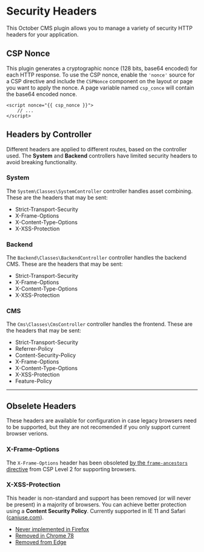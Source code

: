 # Security Headers

This October CMS plugin allows you to manage a variety of security HTTP headers for your application.

## CSP Nonce
This plugin generates a cryptographic nonce (128 bits, base64 encoded) for each HTTP response. To use the CSP nonce, enable the `'nonce'` source for a CSP directive and include the `CSPNonce` component on the layout or page you want to apply the nonce. A page variable named `csp_conce` will contain the base64 encoded nonce.

```
<script nonce="{{ csp_nonce }}">
	// ...
</script>
```

## Headers by Controller

Different headers are applied to different routes, based on the controller used. The **System** and **Backend** controllers have limited security headers to avoid breaking functionality.

### System

The `System\Classes\SystemController` controller handles asset combining. These are the headers that may be sent:

 * Strict-Transport-Security
 * X-Frame-Options
 * X-Content-Type-Options
 * X-XSS-Protection

### Backend

The `Backend\Classes\BackendController` controller handles the backend CMS. These are the headers that may be sent:

 * Strict-Transport-Security
 * X-Frame-Options
 * X-Content-Type-Options
 * X-XSS-Protection

### CMS

The `Cms\Classes\CmsController` controller handles the frontend. These are the headers that may be sent:

 * Strict-Transport-Security
 * Referrer-Policy
 * Content-Security-Policy
 * X-Frame-Options
 * X-Content-Type-Options
 * X-XSS-Protection
 * Feature-Policy

---

## Obselete Headers

These headers are available for configuration in case legacy browsers need to be supported, but they are not recomended if you only support current browser verions.

### X-Frame-Options

The `X-Frame-Options` header has been obsoleted [by the `frame-ancestors` directive]((https://www.w3.org/TR/CSP2/#frame-ancestors-and-frame-options)) from CSP Level 2 for supporting browsers.

### X-XSS-Protection
This header is non-standard and support has been removed (or will never be present) in a majority of browsers. You can achieve better protection using a **Content Security Policy**. Currently supported in IE 11 and Safari ([caniuse.com](https://caniuse.com/#feat=mdn-http_headers_x-xss-protection)).

* [Never implemented in Firefox](https://bugzilla.mozilla.org/show_bug.cgi?id=528661)
* [Removed in Chrome 78](https://groups.google.com/a/chromium.org/forum/#!msg/blink-dev/TuYw-EZhO9g/blGViehIAwAJ)
* [Removed from Edge](https://blogs.windows.com/windowsexperience/2018/07/25/announcing-windows-10-insider-preview-build-17723-and-build-18204/)